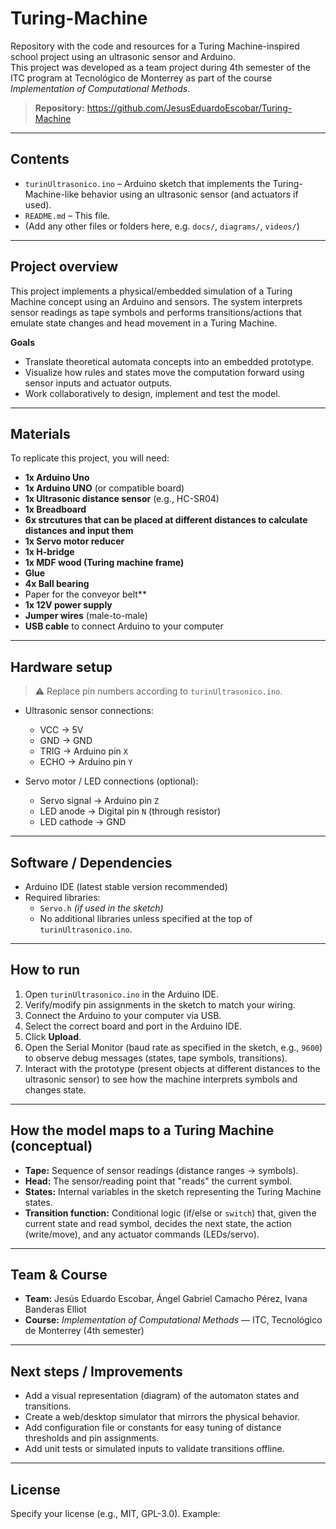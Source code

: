 # Turing-Machine

Repository with the code and resources for a Turing Machine-inspired school project using an ultrasonic sensor and Arduino.  
This project was developed as a team project during 4th semester of the ITC program at Tecnológico de Monterrey as part of the course *Implementation of Computational Methods*.

> **Repository:** https://github.com/JesusEduardoEscobar/Turing-Machine

---

## Contents

- `turinUltrasonico.ino` – Arduino sketch that implements the Turing-Machine-like behavior using an ultrasonic sensor (and actuators if used).
- `README.md` – This file.
- (Add any other files or folders here, e.g. `docs/`, `diagrams/`, `videos/`)

---

## Project overview

This project implements a physical/embedded simulation of a Turing Machine concept using an Arduino and sensors. The system interprets sensor readings as tape symbols and performs transitions/actions that emulate state changes and head movement in a Turing Machine.

**Goals**
- Translate theoretical automata concepts into an embedded prototype.
- Visualize how rules and states move the computation forward using sensor inputs and actuator outputs.
- Work collaboratively to design, implement and test the model.

---

## Materials

To replicate this project, you will need:

- **1x Arduino Uno**
- **1x Arduino UNO** (or compatible board)
- **1x Ultrasonic distance sensor** (e.g., HC-SR04)
- **1x Breadboard**
- **6x strcutures that can be placed at different distances to calculate distances and input them**
- **1x Servo motor reducer**
- **1x H-bridge**
- **1x MDF wood (Turing machine frame)**
- **Glue**
- **4x Ball bearing**
- Paper for the conveyor belt**
- **1x 12V power supply**
- **Jumper wires** (male-to-male)
- **USB cable** to connect Arduino to your computer

---

## Hardware setup

> ⚠️ Replace pin numbers according to `turinUltrasonico.ino`.

- Ultrasonic sensor connections:
  - VCC → 5V  
  - GND → GND  
  - TRIG → Arduino pin `X`  
  - ECHO → Arduino pin `Y`  

- Servo motor / LED connections (optional):
  - Servo signal → Arduino pin `Z`  
  - LED anode → Digital pin `N` (through resistor)  
  - LED cathode → GND  

---

## Software / Dependencies

- Arduino IDE (latest stable version recommended)
- Required libraries:
  - `Servo.h` *(if used in the sketch)*  
  - No additional libraries unless specified at the top of `turinUltrasonico.ino`.

---

## How to run

1. Open `turinUltrasonico.ino` in the Arduino IDE.
2. Verify/modify pin assignments in the sketch to match your wiring.
3. Connect the Arduino to your computer via USB.
4. Select the correct board and port in the Arduino IDE.
5. Click **Upload**.
6. Open the Serial Monitor (baud rate as specified in the sketch, e.g., `9600`) to observe debug messages (states, tape symbols, transitions).
7. Interact with the prototype (present objects at different distances to the ultrasonic sensor) to see how the machine interprets symbols and changes state.

---

## How the model maps to a Turing Machine (conceptual)

- **Tape:** Sequence of sensor readings (distance ranges → symbols).  
- **Head:** The sensor/reading point that "reads" the current symbol.  
- **States:** Internal variables in the sketch representing the Turing Machine states.  
- **Transition function:** Conditional logic (if/else or `switch`) that, given the current state and read symbol, decides the next state, the action (write/move), and any actuator commands (LEDs/servo).  

---

## Team & Course

- **Team:** Jesús Eduardo Escobar, Ángel Gabriel Camacho Pérez, Ivana Banderas Elliot 
- **Course:** *Implementation of Computational Methods* — ITC, Tecnológico de Monterrey (4th semester)

---

## Next steps / Improvements

- Add a visual representation (diagram) of the automaton states and transitions.
- Create a web/desktop simulator that mirrors the physical behavior.
- Add configuration file or constants for easy tuning of distance thresholds and pin assignments.
- Add unit tests or simulated inputs to validate transitions offline.

---

## License

Specify your license (e.g., MIT, GPL-3.0). Example:

